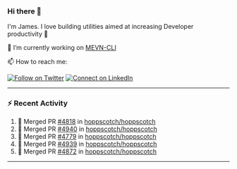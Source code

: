 ### Hi there 👋

I'm James. I love building utilities aimed at increasing Developer productivity :raised_hands: 

🔭 I’m currently working on [MEVN-CLI](https://github.com/madlabsinc/mevn-cli)

📫 How to reach me:

[![Follow on Twitter](https://img.shields.io/badge/--twitter?label=Twitter&logo=Twitter&style=social)](https://twitter.com/james_madhacks) [![Connect on LinkedIn](https://img.shields.io/badge/--linkedin?label=LinkedIn&logo=LinkedIn&style=social)](https://www.linkedin.com/in/jamesgeorge007)

---

### :zap: Recent Activity

<!--START_SECTION:activity-->
1. 🎉 Merged PR [#4818](https://github.com/hoppscotch/hoppscotch/pull/4818) in [hoppscotch/hoppscotch](https://github.com/hoppscotch/hoppscotch)
2. 🎉 Merged PR [#4940](https://github.com/hoppscotch/hoppscotch/pull/4940) in [hoppscotch/hoppscotch](https://github.com/hoppscotch/hoppscotch)
3. 🎉 Merged PR [#4779](https://github.com/hoppscotch/hoppscotch/pull/4779) in [hoppscotch/hoppscotch](https://github.com/hoppscotch/hoppscotch)
4. 🎉 Merged PR [#4939](https://github.com/hoppscotch/hoppscotch/pull/4939) in [hoppscotch/hoppscotch](https://github.com/hoppscotch/hoppscotch)
5. 🎉 Merged PR [#4872](https://github.com/hoppscotch/hoppscotch/pull/4872) in [hoppscotch/hoppscotch](https://github.com/hoppscotch/hoppscotch)
<!--END_SECTION:activity-->

---

<!--
**jamesgeorge007/jamesgeorge007** is a ✨ _special_ ✨ repository because its `README.md` (this file) appears on your GitHub profile.

Here are some ideas to get you started:

- 🌱 I’m currently learning ...
- 👯 I’m looking to collaborate on ...
- 🤔 I’m looking for help with ...
- 💬 Ask me about ...
- 😄 Pronouns: ...
- ⚡ Fun fact: ...
-->
